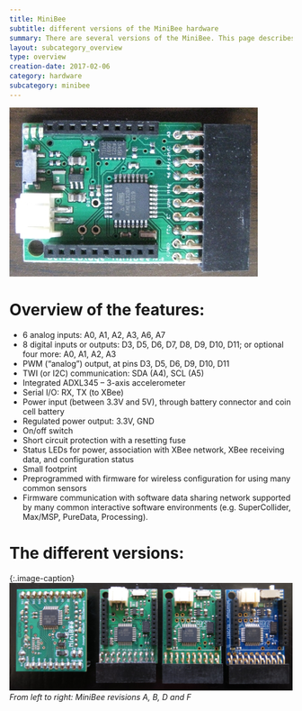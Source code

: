 ```yaml
---
title: MiniBee
subtitle: different versions of the MiniBee hardware
summary: There are several versions of the MiniBee. This page describes the main features of the MiniBee and links to the different versions of the board.
layout: subcategory_overview
type: overview
creation-date: 2017-02-06
category: hardware
subcategory: minibee
---
```


![](/img/minibee_bare.jpg)

# Overview of the features:

* 6 analog inputs: A0, A1, A2, A3, A6, A7
* 8 digital inputs or outputs: D3, D5, D6, D7, D8, D9, D10, D11; or optional four more: A0, A1, A2, A3
* PWM (“analog”) output, at pins D3, D5, D6, D9, D10, D11
* TWI (or I2C) communication: SDA (A4), SCL (A5)
* Integrated ADXL345 – 3-axis accelerometer
* Serial I/O: RX, TX (to XBee)
* Power input (between 3.3V and 5V), through battery connector and coin cell battery
* Regulated power output: 3.3V, GND
* On/off switch
* Short circuit protection with a resetting fuse
* Status LEDs for power, association with XBee network, XBee receiving data, and configuration status
* Small footprint
* Preprogrammed with firmware for wireless configuration for using many common sensors
* Firmware communication with software data sharing network supported by many common interactive software environments (e.g. SuperCollider, Max/MSP, PureData, Processing).

# The different versions:

{:.image-caption}
![](/img/minibee_revisions.jpg)
*From left to right: MiniBee revisions A, B, D and F*